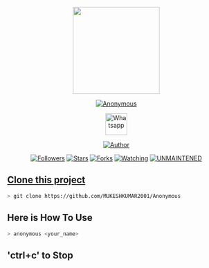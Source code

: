 <p align="center">
  <img src="https://raw.githubusercontent.com/MUKESHKUMAR2001/Anonymous/main/media/anonymous.png" width="200" height="200"/>
</p>
<p align="center">
<a href="#"><img title="Anonymous" src="https://img.shields.io/badge/-%20ANONYMOUS-green%3FcolorA%3D%2523ff0000%26colorB%3D%2523017e40"></a>
</p>
<p align="center">
  <a href="https://wa.me/+916006511429"><img title="Whatsapp" src="https://simpleicons.org/icons/whatsapp.svg" width="50" height="50"></a>
</p>
<p align="center">
<a href="https://github.com/MUKESHKUMAR2001"><img title="Author" src="https://img.shields.io/badge/Author-mukesh%20kumar-red.svg?style=for-the-badge&logo=github"></a>
</p>
<p align="center">
<a href="https://github.com/MUKESHKUMAR2001/followers"><img title="Followers" src="https://img.shields.io/github/followers/MUKESHKUMAR2001?color=blue&style=flat-square"></a>
<a href="https://github.com/MUKESHKUMAR2001/stargazers/"><img title="Stars" src="https://img.shields.io/github/stars/MUKESHKUMAR2001/Anonymous?color=red&style=flat-square"></a>
<a href="https://github.com/MUKESHKUMAR2001/Anonymous/network/members"><img title="Forks" src="https://img.shields.io/github/forks/MUKESHKUMAR2001/Anonymous?color=red&style=flat-square"></a>
<a href="https://github.com/MUKESHKUMAR2001/Anonymous/watchers"><img title="Watching" src="https://img.shields.io/github/watchers/MUKESHKUMAR2001/Anonymous?label=Watchers&color=blue&style=flat-square"></a>
<a href="#"><img title="UNMAINTENED" src="https://img.shields.io/badge/UNMAINTENED-YES-blue.svg"</a>
</p>
  
## Clone this project
  
  ```bash
  > git clone https://github.com/MUKESHKUMAR2001/Anonymous
  ```
## Here is How To Use
  
  ```bash
  > anonymous <your_name>
  ```
## <Strong>'ctrl+c'</strong> to Stop
<!--<div>
    <svg style = "
    transform: scale(0.4);
    margin: 0 auto;
    display: block;
    margin-top: -35px;
    margin-bottom: -25px;">
                <circle cx="50" cy="50" r="50" fill="#FDD835"/>
                <circle cx="30" cy="30" r="10" fill="#FFFFFF"/>
                <circle cx="70" cy="30" r="10" fill="#FFFFFF"/>
                <circle cx="30" cy="30" r="5" fill="#000000"/>
                <circle cx="70" cy="30" r="5" fill="#000000"/>
                <path d="M 30 70 q 20 20 40 0" stroke="#FFFFFF" stroke-width="5" fill="none" />
            </svg>
</div>-->
